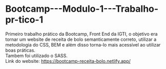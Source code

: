 # Bootcamp---Modulo-1---Trabalho-pr-tico-1
Primeiro trabalho prático da Bootcamp, Front End da IGTI, o objetivo era tornar um website de receita de bolo semanticamente correto, utilizar a metodologia do CSS, BEM e além disso torna-lo mais acessível ao utilizar boas práticas.<br>
Tambem foi utilizado o SASS.<br>
Link do website: https://bootcamp-receita-bolo.netlify.app/ <br>

